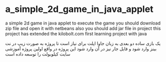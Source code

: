# a_simple_2d_game_in_java_applet
a simple 2d game in java applet
to execute the game you should download zip file and open it with netbeans
also you should add jar file in project
this project has extended the kilobolt.com first learning project with java

یک بازی ساده دو بعدی به زبان جاوا اپلت
برای نیاز است تا پروژه به صورت زیپ در نت بینز وارد شود و فایل جار نیز در آن وارد شود
این پروژه در واقع اولین پروژه آموزشی سایت کیلوبولت را توسعه داده است
